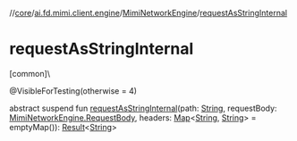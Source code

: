 //[core](../../../index.md)/[ai.fd.mimi.client.engine](../index.md)/[MimiNetworkEngine](index.md)/[requestAsStringInternal](request-as-string-internal.md)

# requestAsStringInternal

[common]\

@VisibleForTesting(otherwise = 4)

abstract suspend fun [requestAsStringInternal](request-as-string-internal.md)(path: [String](https://kotlinlang.org/api/core/kotlin-stdlib/kotlin/-string/index.html), requestBody: [MimiNetworkEngine.RequestBody](-request-body/index.md), headers: [Map](https://kotlinlang.org/api/core/kotlin-stdlib/kotlin.collections/-map/index.html)&lt;[String](https://kotlinlang.org/api/core/kotlin-stdlib/kotlin/-string/index.html), [String](https://kotlinlang.org/api/core/kotlin-stdlib/kotlin/-string/index.html)&gt; = emptyMap()): [Result](https://kotlinlang.org/api/core/kotlin-stdlib/kotlin/-result/index.html)&lt;[String](https://kotlinlang.org/api/core/kotlin-stdlib/kotlin/-string/index.html)&gt;
